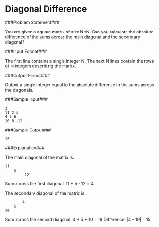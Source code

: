 Diagonal Difference
==============

###Problem Statement###

You are given a square matrix of size N×N. Can you calculate the absolute difference of the sums across the main diagonal and the secondary diagonal?

###Input Format###

The first line contains a single integer N. The next N lines contain the rows of N integers describing the matrix.

###Output Format###

Output a single integer equal to the absolute difference in the sums across the diagonals.

###Sample Input###

```
3
11 2 4
4 5 6
10 8 -12
```

###Sample Output###

```
15
```

###Explanation###

The main diagonal of the matrix is:
```
11
    5
        -12
```
Sum across the first diagonal: 11 + 5 - 12 = 4

The secondary diagonal of the matrix is:
```
        4
    5
10
```
Sum across the second diagonal: 4 + 5 + 10 = 19 
Difference: |4 - 19| = 15
